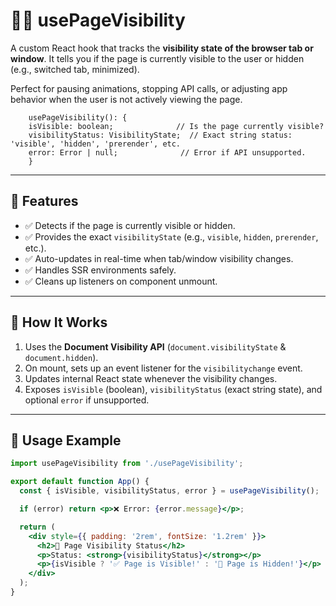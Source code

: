 # 🕵️‍♂️ usePageVisibility

A custom React hook that tracks the **visibility state of the browser tab or window**. It tells you if the page is currently visible to the user or hidden (e.g., switched tab, minimized).

Perfect for pausing animations, stopping API calls, or adjusting app behavior when the user is not actively viewing the page.

        usePageVisibility(): {
        isVisible: boolean;              // Is the page currently visible?
        visibilityStatus: VisibilityState;  // Exact string status: 'visible', 'hidden', 'prerender', etc.
        error: Error | null;              // Error if API unsupported.
        }


---

## 🚀 Features

- ✅ Detects if the page is currently visible or hidden.
- ✅ Provides the exact `visibilityState` (e.g., `visible`, `hidden`, `prerender`, etc.).
- ✅ Auto-updates in real-time when tab/window visibility changes.
- ✅ Handles SSR environments safely.
- ✅ Cleans up listeners on component unmount.

---

## 🧠 How It Works

1. Uses the **Document Visibility API** (`document.visibilityState` & `document.hidden`).
2. On mount, sets up an event listener for the `visibilitychange` event.
3. Updates internal React state whenever the visibility changes.
4. Exposes `isVisible` (boolean), `visibilityStatus` (exact string state), and optional `error` if unsupported.

---

## 🧪 Usage Example

```jsx
import usePageVisibility from './usePageVisibility';

export default function App() {
  const { isVisible, visibilityStatus, error } = usePageVisibility();

  if (error) return <p>❌ Error: {error.message}</p>;

  return (
    <div style={{ padding: '2rem', fontSize: '1.2rem' }}>
      <h2>👀 Page Visibility Status</h2>
      <p>Status: <strong>{visibilityStatus}</strong></p>
      <p>{isVisible ? '✅ Page is Visible!' : '🚫 Page is Hidden!'}</p>
    </div>
  );
}